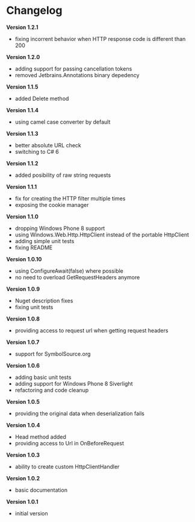 Changelog
============================

**Version 1.2.1**

- fixing incorrent behavior when HTTP response code is different than 200

**Version 1.2.0**

- adding support for passing cancellation tokens
- removed Jetbrains.Annotations binary depedency

**Version 1.1.5**

- added Delete<T> method

**Version 1.1.4**

- using camel case converter by default

**Version 1.1.3**

- better absolute URL check
- switching to C# 6

**Version 1.1.2**

- added posibility of raw string requests

**Version 1.1.1**

- fix for creating the HTTP filter multiple times
- exposing the cookie manager

**Version 1.1.0**

- dropping Windows Phone 8 support
- using Windows.Web.Http.HttpClient instead of the portable HttpClient
- adding simple unit tests
- fixing README

**Version 1.0.10**

- using ConfigureAwait(false) where possible
- no need to overload GetRequestHeaders anymore

**Version 1.0.9**

- Nuget description fixes
- fixing unit tests

**Version 1.0.8**

- providing access to request url when getting request headers

**Version 1.0.7**

- support for SymbolSource.org

**Version 1.0.6**

- adding basic unit tests
- adding support for Windows Phone 8 Siverlight
- refactoring and code cleanup

**Version 1.0.5**

- providing the original data when deserialization fails

**Version 1.0.4**

- Head method added
- providing access to Url in OnBeforeRequest

**Version 1.0.3**

- ability to create custom HttpClientHandler

**Version 1.0.2**

- basic documentation

**Version 1.0.1**

- initial version
